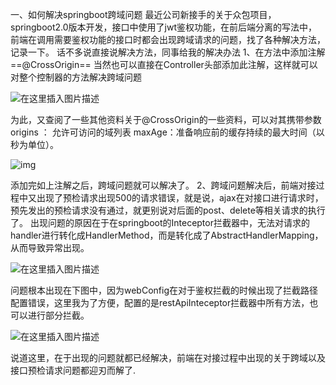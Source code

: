 一、如何解决springboot跨域问题
最近公司新接手的关于众包项目，springboot2.0版本开发，接口中使用了jwt鉴权功能，在前后端分离的写法中，前端在调用需要鉴权功能的接口时都会出现跨域请求的问题，找了各种解决方法，记录一下。
话不多说直接说解决方法，同事给我的解决办法
1、在方法中添加注解==@CrossOrigin==
当然也可以直接在Controller头部添加此注解，这样就可以对整个控制器的方法解决跨域问题

![在这里插入图片描述](https://img-blog.csdnimg.cn/20190712114829755.)

为此，又查阅了一些其他资料关于@CrossOrigin的一些资料，可以对其携带参数
origins ： 允许可访问的域列表
maxAge：准备响应前的缓存持续的最大时间（以秒为单位）。

![img](https://img-blog.csdnimg.cn/20190712115406800.)

添加完如上注解之后，跨域问题就可以解决了。
2、跨域问题解决后，前端对接过程中又出现了预检请求出现500的请求错误，就是说，ajax在对接口进行请求时，预先发出的预检请求没有通过，就更别说对后面的post、delete等相关请求的执行了。
出现问题的原因在于在springboot的Inteceptor拦截器中，无法对请求的handler进行转化成HandlerMethod，而是转化成了AbstractHandlerMapping，从而导致异常出现。

![在这里插入图片描述](C:\Users\liudong\Documents\mdDocument\前端\跨域问题.assets\20190712120111468_.png)

问题根本出现在下图中，因为webConfig在对于鉴权拦截的时候出现了拦截路径配置错误，这里我为了方便，配置的是restApiInteceptor拦截器中所有方法，也可以进行部分拦截。

![在这里插入图片描述](C:\Users\liudong\Documents\mdDocument\前端\跨域问题.assets\20190712120140700_.png)

说道这里，在于出现的问题就都已经解决，前端在对接过程中出现的关于跨域以及接口预检请求问题都迎刃而解了.